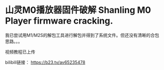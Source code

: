 # 山灵M0播放器固件破解 Shanling M0 Player firmware cracking.

我已尝试用M1/M2S的解包工具进行解包并得到了系统文件。但还没有清晰的合包思路。。。

视频教程已上传

bilibili链接：
https://b23.tv/av65235478
